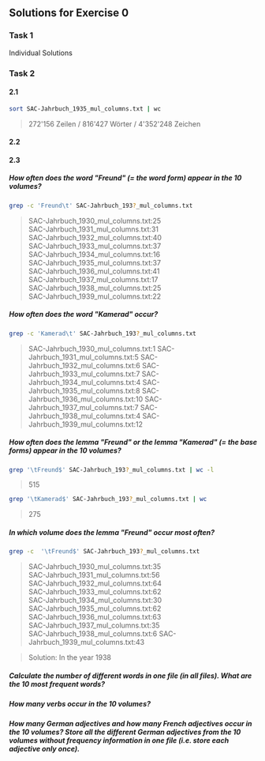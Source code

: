 ## Solutions for Exercise 0

### Task 1

Individual Solutions

### Task 2

#### 2.1

```bash
sort SAC-Jahrbuch_1935_mul_columns.txt | wc
```

> 272\'156 Zeilen / 816\'427 Wörter / 4\'352\'248 Zeichen

#### 2.2

#### 2.3

##### How often does the word "Freund" (= the word form) appear in the 10 volumes?

```bash
grep -c 'Freund\t' SAC-Jahrbuch_193?_mul_columns.txt
```

> SAC-Jahrbuch_1930_mul_columns.txt:25  
SAC-Jahrbuch_1931_mul_columns.txt:31  
SAC-Jahrbuch_1932_mul_columns.txt:40  
SAC-Jahrbuch_1933_mul_columns.txt:37  
SAC-Jahrbuch_1934_mul_columns.txt:16  
SAC-Jahrbuch_1935_mul_columns.txt:37  
SAC-Jahrbuch_1936_mul_columns.txt:41  
SAC-Jahrbuch_1937_mul_columns.txt:17  
SAC-Jahrbuch_1938_mul_columns.txt:25  
SAC-Jahrbuch_1939_mul_columns.txt:22

##### How often does the word "Kamerad" occur?

```bash
grep -c 'Kamerad\t' SAC-Jahrbuch_193?_mul_columns.txt
```

> SAC-Jahrbuch_1930_mul_columns.txt:1
SAC-Jahrbuch_1931_mul_columns.txt:5
SAC-Jahrbuch_1932_mul_columns.txt:6
SAC-Jahrbuch_1933_mul_columns.txt:7
SAC-Jahrbuch_1934_mul_columns.txt:4
SAC-Jahrbuch_1935_mul_columns.txt:8
SAC-Jahrbuch_1936_mul_columns.txt:10
SAC-Jahrbuch_1937_mul_columns.txt:7
SAC-Jahrbuch_1938_mul_columns.txt:4
SAC-Jahrbuch_1939_mul_columns.txt:12

##### How often does the lemma "Freund" or the lemma "Kamerad" (= the base forms) appear in the 10 volumes?

```bash
grep '\tFreund$' SAC-Jahrbuch_193?_mul_columns.txt | wc -l
```

> 515

```bash
grep '\tKamerad$' SAC-Jahrbuch_193?_mul_columns.txt | wc
```

>275

##### In which volume does the lemma "Freund" occur most often?

```bash
grep -c  '\tFreund$' SAC-Jahrbuch_193?_mul_columns.txt 
```

>SAC-Jahrbuch_1930_mul_columns.txt:35  
SAC-Jahrbuch_1931_mul_columns.txt:56  
SAC-Jahrbuch_1932_mul_columns.txt:64  
SAC-Jahrbuch_1933_mul_columns.txt:62  
 SAC-Jahrbuch_1934_mul_columns.txt:30  
 SAC-Jahrbuch_1935_mul_columns.txt:62  
 SAC-Jahrbuch_1936_mul_columns.txt:63  
 SAC-Jahrbuch_1937_mul_columns.txt:35  
 SAC-Jahrbuch_1938_mul_columns.txt:6 
 SAC-Jahrbuch_1939_mul_columns.txt:43

>Solution: In the year 1938

##### Calculate the number of different words in one file (in all files). What are the 10 most frequent words?

##### How many verbs occur in the 10 volumes?

##### How many German adjectives and how many French adjectives occur in the 10 volumes? Store all the different German adjectives from the 10 volumes without frequency information in one file (i.e. store each adjective only once).
